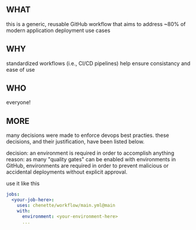 ## WHAT
this is a generic, reusable GitHub workflow that aims to address ~80% of modern application deployment use cases

## WHY
standardized workflows (i.e., CI/CD pipelines) help ensure consistancy and ease of use

## WHO
everyone!

## MORE
many decisions were made to enforce devops best practies. these decisions, and their justification, have been listed below.

decision: an environment is required in order to accomplish anything
reason: as many "quality gates" can be enabled with environments in GitHub, environments are required in order to prevent malicious or accidental deployments without explicit approval.

use it like this 

``` yaml
jobs:
  <your-job-here>:
    uses: chenette/workflow/main.yml@main
    with:
      environment: <your-environment-here>
      ...
```
